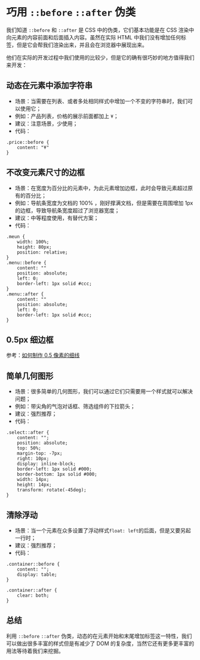 # 巧用 `::before` `::after` 伪类
我们知道 `::before` 和 `::after` 是 CSS 中的伪类，它们基本功能是在 CSS 渲染中向元素的内容前面和后面插入内容。虽然在实际 HTML 中我们没有增加任何标签，但是它会帮我们渲染出来，并且会在浏览器中展现出来。

他们在实际的开发过程中我们使用的比较少，但是它的确有很巧妙的地方值得我们来开发：

## 动态在元素中添加字符串
* 场景：当需要在列表、或者多处相同样式中增加一个不变的字符串时，我们可以使用它；
* 例如：产品列表，价格的展示前面都加上 `¥`；
* 建议：注意场景，少使用；
* 代码：

```
.price::before {
    content: "¥"
}
```

## 不改变元素尺寸的边框
* 场景：在宽度为百分比的元素中，为此元素增加边框，此时会导致元素超过原有的百分比；
* 例如：导航条宽度为文档的 100% ，刚好撑满文档，但是需要在周围增加 1px 的边框，导致导航条宽度超过了浏览器宽度；
* 建议：中等程度使用，有替代方案；
* 代码：

```
.meun {
    width: 100%;
    height: 80px;
    position: relative;
}
.menu::before {
    content: ""
    position: absolute;
    left: 0;
    border-left: 1px solid #ccc;
}
.menu::after {
    content: ""
    position: absolute;
    left: 0;
    border-left: 1px solid #ccc;
}
```

## 0.5px 细边框
参考：[如何制作 0.5 像素的细线](share/css-half-border.md)

## 简单几何图形
* 场景：很多简单的几何图形，我们可以通过它们只需要用一个样式就可以解决问题；
* 例如：带尖角的气泡对话框、筛选组件的下拉箭头；
* 建议：强烈推荐；
* 代码：

```
.select::after {
    content: "";
    position: absolute;
    top: 50%;
    margin-top: -7px;
    right: 10px;
    display: inline-block;   
    border-left: 1px solid #000; 
    border-bottom: 1px solid #000;  
    width: 14px; 
    height: 14px;  
    transform: rotate(-45deg);  
}
```

## 清除浮动
* 场景：当一个元素在众多设置了浮动样式`float: left`的后面，但是又要另起一行时；
* 建议：强烈推荐；
* 代码：

```
.container::before {
    content: "";
    display: table;
} 

.container::after {
    clear: both;
}
```

## 总结
利用 `::before` `::after` 伪类，动态的在元素开始和末尾增加标签这一特性，我们可以做出很多丰富的样式但是有减少了 DOM 的复杂度，当然它还有更多更丰富的用法等待着我们来挖掘。
